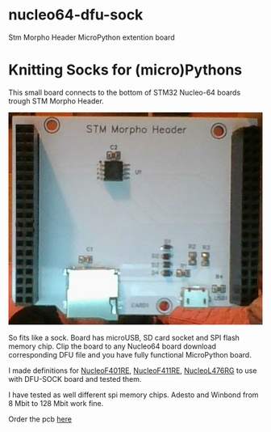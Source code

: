 # nucleo64-dfu-sock
Stm Morpho Header MicroPython extention board

  # Knitting Socks for (micro)Pythons
  
This small board connects to the bottom of STM32 Nucleo-64 boards trough STM Morpho Header.

 ![DFU SOCK BOARD](https://github.com/zmech/nucleo64-dfu-sock/blob/master/dfu-sock%20board.jpg)
 
So fits like a sock. Board has microUSB, SD card socket and SPI flash memory chip. Clip the board to
any Nucleo64 board download corresponding DFU file and you have fully functional MicroPython board.

I made definitions for [NucleoF401RE](https://github.com/zmech/NUCLEO_F401RE_DFU_SOCK), [NucleoF411RE](https://github.com/zmech/NUCLEO_F411RE_DFU_SOCK), [NucleoL476RG](https://github.com/zmech/NUCLEO_L476RG_DFU_SOCK) to use with DFU-SOCK board and tested them.

I have tested as well different spi memory chips. Adesto and Winbond from 8 Mbit to 128 Mbit work fine. 

Order the pcb [here](https://easyeda.com/azhirov/nucleo64-v2-0)
